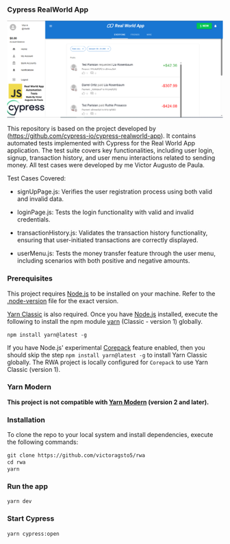 ### Cypress RealWorld App 

![foto-capa](assets/real-world-app-cypress-capa.png) 

This repository is based on the project developed by (https://github.com/cypress-io/cypress-realworld-app). It contains automated tests implemented with Cypress for the Real World App application. The test suite covers key functionalities, including user login, signup, transaction history, and user menu interactions related to sending money. All test cases were developed by me Victor Augusto de Paula.

Test Cases Covered:

- signUpPage.js: Verifies the user registration process using both valid and invalid data.

- loginPage.js: Tests the login functionality with valid and invalid credentials.

- transactionHistory.js: Validates the transaction history functionality, ensuring that user-initiated transactions are correctly displayed.

- userMenu.js: Tests the money transfer feature through the user menu, including scenarios with both positive and negative amounts.

### Prerequisites 

This project requires [Node.js](https://nodejs.org/en/) to be installed on your machine. Refer to the [.node-version](./.node-version) file for the exact version. 

[Yarn Classic](https://classic.yarnpkg.com/) is also required. Once you have [Node.js](https://nodejs.org/en/) installed, execute the following to install the npm module [yarn](https://www.npmjs.com/package/yarn) (Classic - version 1) globally. 

```shell
npm install yarn@latest -g
``` 

If you have Node.js' experimental [Corepack](https://nodejs.org/dist/latest/docs/api/corepack.html) feature enabled, then you should skip the step `npm install yarn@latest -g` to install Yarn Classic globally. The RWA project is locally configured for `Corepack` to use Yarn Classic (version 1). 

### Yarn Modern

**This project is not compatible with [Yarn Modern](https://yarnpkg.com/) (version 2 and later).** 

### Installation 

To clone the repo to your local system and install dependencies, execute the following commands:

```shell
git clone https://github.com/victoragsto5/rwa
cd rwa
yarn
``` 

### Run the app 

```shell
yarn dev
``` 

### Start Cypress  

```shell
yarn cypress:open
```